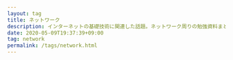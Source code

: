 ```yaml
---
layout: tag
title: ネットワーク
description: インターネットの基礎技術に関連した話題。ネットワーク周りの勉強資料まとめ。
date: 2020-05-09T19:37:39+09:00
tag: network
permalink: /tags/network.html
---
```

